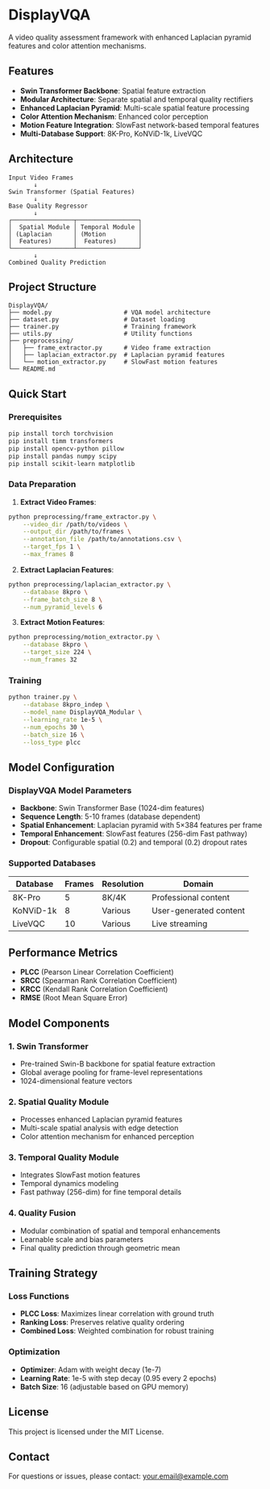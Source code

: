 # DisplayVQA

A video quality assessment framework with enhanced Laplacian pyramid features and color attention mechanisms.

## Features

- **Swin Transformer Backbone**: Spatial feature extraction
- **Modular Architecture**: Separate spatial and temporal quality rectifiers
- **Enhanced Laplacian Pyramid**: Multi-scale spatial feature processing
- **Color Attention Mechanism**: Enhanced color perception
- **Motion Feature Integration**: SlowFast network-based temporal features
- **Multi-Database Support**: 8K-Pro, KoNViD-1k, LiveVQC

## Architecture

```
Input Video Frames
       ↓
Swin Transformer (Spatial Features)
       ↓
Base Quality Regressor
       ↓
┌─────────────────┬─────────────────┐
│  Spatial Module │ Temporal Module │
│ (Laplacian      │ (Motion         │
│  Features)      │  Features)      │
└─────────────────┴─────────────────┘
       ↓
Combined Quality Prediction
```

## Project Structure

```
DisplayVQA/
├── model.py                    # VQA model architecture
├── dataset.py                  # Dataset loading
├── trainer.py                  # Training framework
├── utils.py                    # Utility functions
├── preprocessing/
│   ├── frame_extractor.py      # Video frame extraction
│   ├── laplacian_extractor.py  # Laplacian pyramid features
│   └── motion_extractor.py     # SlowFast motion features
└── README.md
```

## Quick Start

### Prerequisites

```bash
pip install torch torchvision
pip install timm transformers
pip install opencv-python pillow
pip install pandas numpy scipy
pip install scikit-learn matplotlib
```

### Data Preparation

1. **Extract Video Frames**:
```bash
python preprocessing/frame_extractor.py \
    --video_dir /path/to/videos \
    --output_dir /path/to/frames \
    --annotation_file /path/to/annotations.csv \
    --target_fps 1 \
    --max_frames 8
```

2. **Extract Laplacian Features**:
```bash
python preprocessing/laplacian_extractor.py \
    --database 8kpro \
    --frame_batch_size 8 \
    --num_pyramid_levels 6
```

3. **Extract Motion Features**:
```bash
python preprocessing/motion_extractor.py \
    --database 8kpro \
    --target_size 224 \
    --num_frames 32
```

### Training

```bash
python trainer.py \
    --database 8kpro_indep \
    --model_name DisplayVQA_Modular \
    --learning_rate 1e-5 \
    --num_epochs 30 \
    --batch_size 16 \
    --loss_type plcc
```

## Model Configuration

### DisplayVQA Model Parameters

- **Backbone**: Swin Transformer Base (1024-dim features)
- **Sequence Length**: 5-10 frames (database dependent)
- **Spatial Enhancement**: Laplacian pyramid with 5×384 features per frame
- **Temporal Enhancement**: SlowFast features (256-dim Fast pathway)
- **Dropout**: Configurable spatial (0.2) and temporal (0.2) dropout rates

### Supported Databases

| Database | Frames | Resolution | Domain |
|----------|--------|------------|---------|
| 8K-Pro | 5 | 8K/4K | Professional content |
| KoNViD-1k | 8 | Various | User-generated content |
| LiveVQC | 10 | Various | Live streaming |

## Performance Metrics

- **PLCC** (Pearson Linear Correlation Coefficient)
- **SRCC** (Spearman Rank Correlation Coefficient)  
- **KRCC** (Kendall Rank Correlation Coefficient)
- **RMSE** (Root Mean Square Error)

## Model Components

### 1. Swin Transformer
- Pre-trained Swin-B backbone for spatial feature extraction
- Global average pooling for frame-level representations
- 1024-dimensional feature vectors

### 2. Spatial Quality Module
- Processes enhanced Laplacian pyramid features
- Multi-scale spatial analysis with edge detection
- Color attention mechanism for enhanced perception

### 3. Temporal Quality Module
- Integrates SlowFast motion features
- Temporal dynamics modeling
- Fast pathway (256-dim) for fine temporal details

### 4. Quality Fusion
- Modular combination of spatial and temporal enhancements
- Learnable scale and bias parameters
- Final quality prediction through geometric mean

## Training Strategy

### Loss Functions
- **PLCC Loss**: Maximizes linear correlation with ground truth
- **Ranking Loss**: Preserves relative quality ordering
- **Combined Loss**: Weighted combination for robust training

### Optimization
- **Optimizer**: Adam with weight decay (1e-7)
- **Learning Rate**: 1e-5 with step decay (0.95 every 2 epochs)
- **Batch Size**: 16 (adjustable based on GPU memory)

## License

This project is licensed under the MIT License.

## Contact

For questions or issues, please contact: your.email@example.com